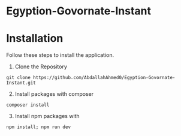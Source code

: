 # Egyption-Govornate-Instant

# Installation
 Follow these steps to install the application.
1. Clone the Repository
```
git clone https://github.com/AbdallahAhmed0/Egyption-Govornate-Instant.git
```
2. Install packages with composer

```
composer install
```

3. Install npm packages with 
```
npm install; npm run dev
```
